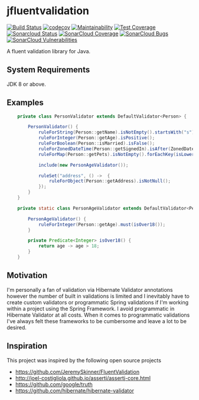 # jfluentvalidation

[![Build Status](https://travis-ci.org/seancarroll/jfluentvalidation.svg?branch=master)](https://travis-ci.org/seancarroll/jfluentvalidation)
[![codecov](https://codecov.io/gh/seancarroll/jfluentvalidation/branch/master/graph/badge.svg)](https://codecov.io/gh/seancarroll/jfluentvalidation)
[![Maintainability](https://api.codeclimate.com/v1/badges/7120177d6f1e69203073/maintainability)](https://codeclimate.com/github/seancarroll/jfluentvalidation/maintainability)
[![Test Coverage](https://api.codeclimate.com/v1/badges/7120177d6f1e69203073/test_coverage)](https://codeclimate.com/github/seancarroll/jfluentvalidation/test_coverage)
[![Sonarcloud Status](https://sonarcloud.io/api/project_badges/measure?project=seancarroll_jfluentvalidation&metric=alert_status)](https://sonarcloud.io/dashboard?id=seancarroll_jfluentvalidation) 
[![SonarCloud Coverage](https://sonarcloud.io/api/project_badges/measure?project=seancarroll_jfluentvalidation&metric=coverage)](https://sonarcloud.io/component_measures/metric/coverage/list?id=seancarroll_jfluentvalidation)
[![SonarCloud Bugs](https://sonarcloud.io/api/project_badges/measure?project=seancarroll_jfluentvalidation&metric=bugs)](https://sonarcloud.io/component_measures/metric/reliability_rating/list?id=seancarroll_jfluentvalidation)
[![SonarCloud Vulnerabilities](https://sonarcloud.io/api/project_badges/measure?project=seancarroll_jfluentvalidation&metric=vulnerabilities)](https://sonarcloud.io/component_measures/metric/security_rating/list?id=seancarroll_jfluentvalidation)

A fluent validation library for Java.

## System Requirements
JDK 8 or above.

## Examples

```java
    private class PersonValidator extends DefaultValidator<Person> {

        PersonValidator() {
            ruleForString(Person::getName).isNotEmpty().startsWith("s").length(0, 4);
            ruleForInteger(Person::getAge).isPositive();
            ruleForBoolean(Person::isMarried).isFalse();
            ruleForZonedDateTime(Person::getSignedIn).isAfter(ZonedDateTime.now().minusDays(1));
            ruleForMap(Person::getPets).isNotEmpty().forEachKey(isLowerCase()).forEachValue(length(0, 5));

            include(new PersonAgeValidator());

            ruleSet("address", () ->  {
                ruleForObject(Person::getAddress).isNotNull();
            });
        }
    }

    private static class PersonAgeValidator extends DefaultValidator<Person> {

        PersonAgeValidator() {
            ruleForInteger(Person::getAge).must(isOver18());
        }

        private Predicate<Integer> isOver18() {
            return age -> age > 18;
        }
    }
```

## Motivation

I'm personally a fan of validation via Hibernate Validator annotations however the number of built in validations is 
limited and I inevitably have to create custom validators or programmatic Spring validations if I'm working within a 
project using the Spring Framework. I avoid programmatic in Hibernate Validator at all costs.
When it comes to programmatic validations I've always felt these frameworks to be cumbersome and leave a lot to be desired. 

## Inspiration

This project was inspired by the following open source projects 

* https://github.com/JeremySkinner/FluentValidation
* http://joel-costigliola.github.io/assertj/assertj-core.html
* https://github.com/google/truth
* https://github.com/hibernate/hibernate-validator
